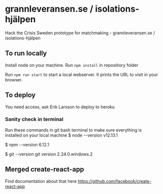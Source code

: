# grannleveransen.se / isolations-hjälpen
Hack the Crisis Sweden prototype for matchmaking - grannleveransen.se / isolations-hjälpen

## To run locally
Install node on your machine.
Run ```npm install``` in repositiory folder

Run ```npm run start``` to start a local webserver. It prints the URL to visit in your browser.

## To deploy
You need access, ask Erik Larsson to deploy to heroku


### Sanity check in terminal
Run these commands in git bash terminal to make sure everything is installed on your local machine
$ node --version
v12.13.1

$ npm --version
6.12.1

$ git --version
git version 2.24.0.windows.2


## Merged create-react-app
Find documentation about that here https://github.com/facebook/create-react-app